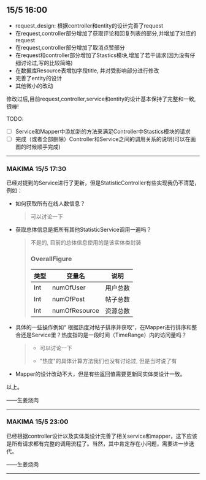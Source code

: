 ## 15/5 16:00

- request_design: 根据controller和entity的设计完善了request
- 在request,controller部分增加了获取评论和回复列表的部分,并增加了对应的request
- 在request,controller部分增加了取消点赞部分
- 在request和controller部分增加了Stastics模块,增加了若干请求(因为没有仔细讨论过,写的比较简略)
- 在数据库Resource表增加字段title, 并对受影响部分进行修改
- 完善了entity的设计
- 其他微小的改动

修改过后,目前request,controller,service和entity的设计基本保持了完整和一致, 很棒!

TODO:

- [ ] Service和Mapper中添加新的方法来满足Controller中Stastics模块的请求
- [ ] 完成（或者全部删除）Controller和Service之间的调用关系的说明(可以在画图的时候顺手完成)

---

### MAKIMA 15/5 17:30

已经对提到的Service进行了更新，但是StatisticController有些实现我仍不清楚，例如：

- 如何获取所有在线人数信息？

  > 可以讨论一下

- 获取总体信息是把所有其他StatisticService调用一遍吗？

  > 不是的, 目前的总体信息使用的是该实体类封装
  >
  > ### OverallFigure
  >
  > | 类型 | 变量名        | 说明     |
  > | ---- | ------------- | -------- |
  > | Int  | numOfUser     | 用户总数 |
  > | Int  | numOfPost     | 帖子总数 |
  > | Int  | numOfResource | 资源总数 |

- 具体的一些操作例如“  根据热度对帖子排序并获取”，在Mapper进行排序和整合还是Service里？热度指的是一段时间（TimeRange）内的访问量吗？

  > - 可以讨论一下
  >
  > - "热度"的具体计算方法我们也没有讨论过, 但是当时说了有

- Mapper的设计改动不大，但是有些返回值需要更新同实体类设计一致。

以上。

——生姜烧肉

---

### MAKIMA 15/5 23:00

已经根据controller设计以及实体类设计完善了相关service和mapper，这下应该是所有请求都有完整的调用流程了。当然，其中肯定存在小问题，需要进一步迭代。

——生姜烧肉

---

